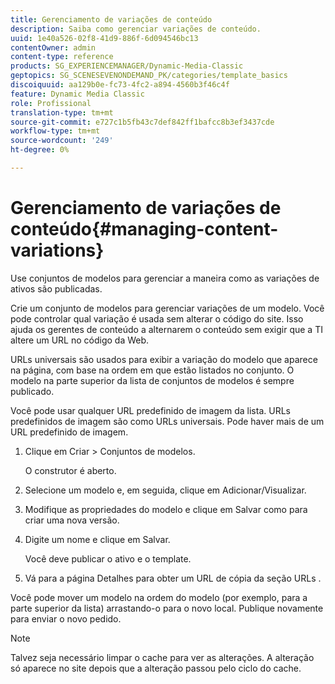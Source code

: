 ```yaml
---
title: Gerenciamento de variações de conteúdo
description: Saiba como gerenciar variações de conteúdo.
uuid: 1e40a526-02f8-41d9-886f-6d094546bc13
contentOwner: admin
content-type: reference
products: SG_EXPERIENCEMANAGER/Dynamic-Media-Classic
geptopics: SG_SCENESEVENONDEMAND_PK/categories/template_basics
discoiquuid: aa129b0e-fc73-4fc2-a894-4560b3f46c4f
feature: Dynamic Media Classic
role: Profissional
translation-type: tm+mt
source-git-commit: e727c1b5fb43c7def842ff1bafcc8b3ef3437cde
workflow-type: tm+mt
source-wordcount: '249'
ht-degree: 0%

---
```



# Gerenciamento de variações de conteúdo{#managing-content-variations}

Use conjuntos de modelos para gerenciar a maneira como as variações de ativos são publicadas.

Crie um conjunto de modelos para gerenciar variações de um modelo. Você pode controlar qual variação é usada sem alterar o código do site. Isso ajuda os gerentes de conteúdo a alternarem o conteúdo sem exigir que a TI altere um URL no código da Web.

URLs universais são usados para exibir a variação do modelo que aparece na página, com base na ordem em que estão listados no conjunto. O modelo na parte superior da lista de conjuntos de modelos é sempre publicado.

Você pode usar qualquer URL predefinido de imagem da lista. URLs predefinidos de imagem são como URLs universais. Pode haver mais de um URL predefinido de imagem.

1. Clique em Criar > Conjuntos de modelos.

   O construtor é aberto.

1. Selecione um modelo e, em seguida, clique em Adicionar/Visualizar.
1. Modifique as propriedades do modelo e clique em Salvar como para criar uma nova versão.
1. Digite um nome e clique em Salvar.

   Você deve publicar o ativo e o template.

1. Vá para a página Detalhes para obter um URL de cópia da seção URLs .

Você pode mover um modelo na ordem do modelo (por exemplo, para a parte superior da lista) arrastando-o para o novo local. Publique novamente para enviar o novo pedido.

>[!NOTE]
>
>Talvez seja necessário limpar o cache para ver as alterações. A alteração só aparece no site depois que a alteração passou pelo ciclo do cache.

